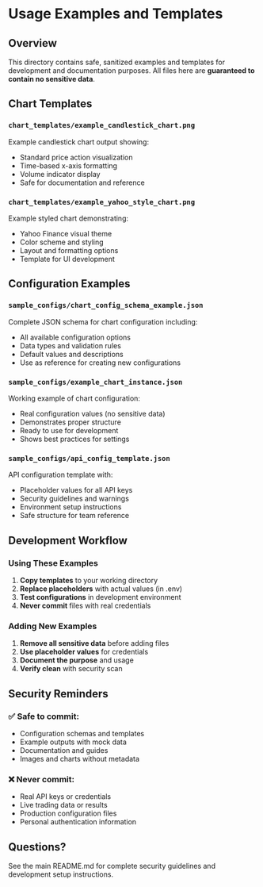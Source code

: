 # Usage Examples and Templates

## Overview
This directory contains safe, sanitized examples and templates for development and documentation purposes. All files here are **guaranteed to contain no sensitive data**.

## Chart Templates

### `chart_templates/example_candlestick_chart.png`
Example candlestick chart output showing:
- Standard price action visualization
- Time-based x-axis formatting
- Volume indicator display
- Safe for documentation and reference

### `chart_templates/example_yahoo_style_chart.png`
Example styled chart demonstrating:
- Yahoo Finance visual theme
- Color scheme and styling
- Layout and formatting options
- Template for UI development

## Configuration Examples

### `sample_configs/chart_config_schema_example.json`
Complete JSON schema for chart configuration including:
- All available configuration options
- Data types and validation rules
- Default values and descriptions
- Use as reference for creating new configurations

### `sample_configs/example_chart_instance.json`
Working example of chart configuration:
- Real configuration values (no sensitive data)
- Demonstrates proper structure
- Ready to use for development
- Shows best practices for settings

### `sample_configs/api_config_template.json`
API configuration template with:
- Placeholder values for all API keys
- Security guidelines and warnings
- Environment setup instructions
- Safe structure for team reference

## Development Workflow

### Using These Examples
1. **Copy templates** to your working directory
2. **Replace placeholders** with actual values (in .env)
3. **Test configurations** in development environment
4. **Never commit** files with real credentials

### Adding New Examples
1. **Remove all sensitive data** before adding files
2. **Use placeholder values** for credentials
3. **Document the purpose** and usage
4. **Verify clean** with security scan

## Security Reminders

### ✅ Safe to commit:
- Configuration schemas and templates
- Example outputs with mock data
- Documentation and guides
- Images and charts without metadata

### ❌ Never commit:
- Real API keys or credentials
- Live trading data or results
- Production configuration files
- Personal authentication information

## Questions?
See the main README.md for complete security guidelines and development setup instructions.

